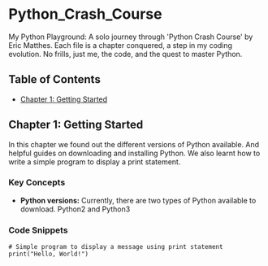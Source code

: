 # Python_Crash_Course
My Python Playground: A solo journey through 'Python Crash Course' by Eric Matthes. Each file is a chapter conquered, a step in my coding evolution. No frills, just me, the code, and the quest to master Python.

## Table of Contents
- [Chapter 1: Getting Started](#chapter-1-getting-started)


## Chapter 1: Getting Started
In this chapter we found out the different versions of Python available. And helpful guides on downloading and installing Python. We also learnt how to write a simple program to display a print statement. 

### Key Concepts
- **Python versions:** Currently, there are two types of Python available to download. Python2 and Python3

### Code Snippets
```
# Simple program to display a message using print statement
print("Hello, World!")
```

